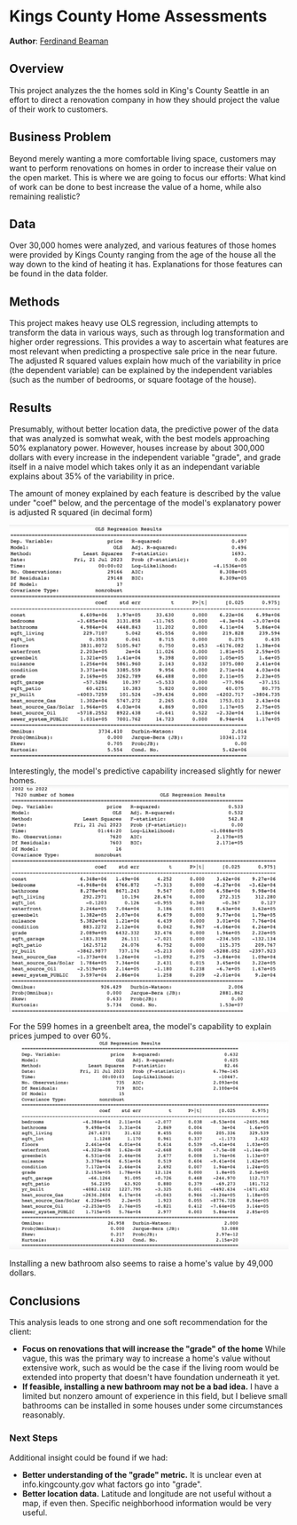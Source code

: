 # Kings County Home Assessments

**Author**: [Ferdinand Beaman](mailto:ferdinand.beaman@gmail.com)

## Overview

This project analyzes the the homes sold in King's County Seattle in an effort to direct a renovation company in how they should project the value of their work to customers.

## Business Problem

Beyond merely wanting a more comfortable living space, customers may want to perform renovations on homes in order to increase their value on the open market. This is where we are going to focus our efforts: What kind of work can be done to best increase the value of a home, while also remaining realistic?

## Data

Over 30,000 homes were analyzed, and various features of those homes were provided by Kings County ranging from the age of the house all the way down to the kind of heating it has. Explanations for those features can be found in the data folder. 

## Methods

This project makes heavy use OLS regression, including attempts to transform the data in various ways, such as through log transformation and higher order regressions. This provides a way to ascertain what features are most relevant when predicting a prospective sale price in the near future. The adjusted R squared values explain how much of the variability in price (the dependent variable) can be explained by the independent variables (such as the number of bedrooms, or square footage of the house).

## Results

Presumably, without better location data, the predictive power of the data that was analyzed is somwhat weak, with the best models approaching 50% explanatory power. However,  houses increase by about 300,000 dollars with every increase in the independent variable "grade", and grade itself in a naive model which takes only it as an independant variable explains about 35% of the variability in price.

The amount of money explained by each feature is described by the value under "coef" below, and the percentage of the model's explanatory power is adjusted R squared (in decimal form)

![img](./FinalModel.png)

Interestingly, the model's predictive capability increased slightly for newer homes.
![img](./NewerHomes.png)

For the 599 homes in a greenbelt area, the model's capability to explain prices jumped to over 60%.
![img](./GreenbeltHomes.png)


Installing a new bathroom also seems to raise a home's value by 49,000 dollars.

## Conclusions

This analysis leads to one strong and one soft recommendation for the client:

- **Focus on renovations that will increase the "grade" of the home** While vague, this was the primary way to increase a home's value without extensive work, such as would be the case if the living room would be extended into property that doesn't have foundation underneath it yet.
- **If feasible, installing a new bathroom may not be a bad idea.** I have a limited but nonzero amount of experience in this field, but I believe small bathrooms can be installed in some houses under some circumstances reasonably.

### Next Steps

Additional insight could be found if we had:

- **Better understanding of the "grade" metric.** It is unclear even at info.kingcounty.gov what factors go into "grade".
- **Better location data.** Latitude and longitude are not useful without a map, if even then. Specific neighborhood information would be very useful.
